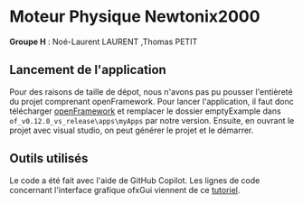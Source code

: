 # Moteur Physique Newtonix2000

**Groupe H** : Noé-Laurent LAURENT ,Thomas PETIT

## Lancement de l'application

Pour des raisons de taille de dépot, nous n'avons pas pu pousser l'entièreté du projet comprenant openFramework. Pour lancer l'application, il faut donc télécharger [openFramework](https://github.com/openframeworks/openFrameworks/releases/download/0.12.0/of_v0.12.0_vs_release.zip) et remplacer le dossier emptyExample dans `of_v0.12.0_vs_release\apps\myApps` par notre version. Ensuite, en ouvrant le projet avec visual studio, on peut générer le projet et le démarrer.

## Outils utilisés

Le code a été fait avec l'aide de GitHub Copilot.
Les lignes de code concernant l'interface grafique ofxGui viennent de ce [tutoriel](https://www.youtube.com/watch?v=OzTtd79vfQw).
